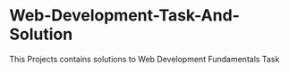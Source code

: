 # Web-Development-Task-And-Solution
This Projects contains solutions to Web Development Fundamentals Task
